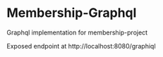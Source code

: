 # Membership-Graphql
Graphql implementation for membership-project

Exposed endpoint at 
http://localhost:8080/graphiql
